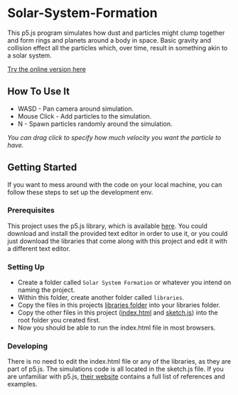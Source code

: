# Solar-System-Formation
This p5.js program simulates how dust and particles might clump together and form rings and planets around a body in space. Basic gravity and collision effect all the particles which, over time, result in something akin to a solar system.

[Try the online version here](https://tedjohnsonjs.github.io/Solar-System-Formation/)

## How To Use It

* WASD - Pan camera around simulation.
* Mouse Click - Add particles to the simulation.
* N - Spawn particles randomly around the simulation.

*You can drag click to specify how much velocity you want the particle to have.*

## Getting Started

If you want to mess around with the code on your local machine, you can follow these steps to set up the development env.

### Prerequisites

This project uses the p5.js library, which is available [here](https://p5js.org). You could download and install the provided text editor in order to use it, or you could just download the libraries that come along with this project and edit it with a different text editor.

### Setting Up

* Create a folder called `Solar System Formation` or whatever you intend on naming the project.
* Within this folder, create another folder called `libraries`.
* Copy the files in this projects [libraries folder](libraries) into your libraries folder.
* Copy the other files in this project ([index.html](index.html) and [sketch.js](sketch.js)) into the root folder you created first.
* Now you should be able to run the index.html file in most browsers.

### Developing

There is no need to edit the index.html file or any of the libraries, as they are part of p5.js. The simulations code is all located in the sketch.js file. If you are unfamiliar with p5.js, [their website](https://p5js.org) contains a full list of references and examples.
